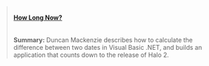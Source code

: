 <blockquote dir="ltr" style="MARGIN-RIGHT: 0px">
  <p>
    <strong><br /> <a href="http://msdn.microsoft.com/vbasic/using/columns/code4fun/default.aspx?pull=/library/en-us/dncodefun/html/code4fun07012004.asp" class="broken_link">How Long Now?</a><br /> <br /> </strong><br /> <strong>Summary:</strong> Duncan Mackenzie describes how to calculate the difference between two dates in Visual Basic .NET, and builds an application that counts down to the release of Halo 2.
  </p>
</blockquote>